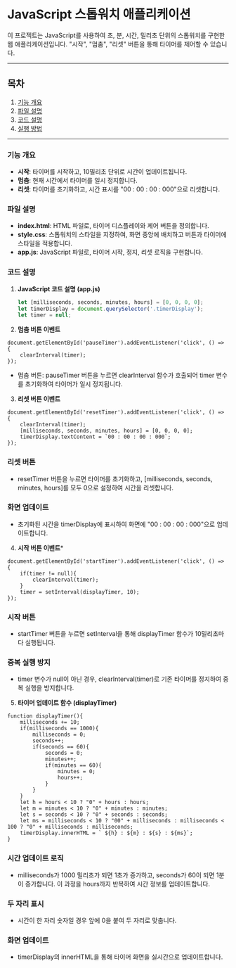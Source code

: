 # JavaScript 스톱워치 애플리케이션

이 프로젝트는 JavaScript를 사용하여 초, 분, 시간, 밀리초 단위의 스톱워치를 구현한 웹 애플리케이션입니다. "시작", "멈춤", "리셋" 버튼을 통해 타이머를 제어할 수 있습니다.

---

## 목차

1. [기능 개요](#기능-개요)
2. [파일 설명](#파일-설명)
3. [코드 설명](#코드-설명)
4. [실행 방법](#실행-방법)

---

### 기능 개요

- **시작**: 타이머를 시작하고, 10밀리초 단위로 시간이 업데이트됩니다.
- **멈춤**: 현재 시간에서 타이머를 일시 정지합니다.
- **리셋**: 타이머를 초기화하고, 시간 표시를 "00 : 00 : 00 : 000"으로 리셋합니다.

### 파일 설명

- **index.html**: HTML 파일로, 타이머 디스플레이와 제어 버튼을 정의합니다.
- **style.css**: 스톱워치의 스타일을 지정하여, 화면 중앙에 배치하고 버튼과 타이머에 스타일을 적용합니다.
- **app.js**: JavaScript 파일로, 타이머 시작, 정지, 리셋 로직을 구현합니다.

### 코드 설명

1. **JavaScript 코드 설명 (app.js)**

   ```javascript
   let [milliseconds, seconds, minutes, hours] = [0, 0, 0, 0];
   let timerDisplay = document.querySelector('.timerDisplay');
   let timer = null;
   
2. **멈춤 버튼 이벤트**
```
document.getElementById('pauseTimer').addEventListener('click', () => {
    clearInterval(timer);
});
```
- 멈춤 버튼: pauseTimer 버튼을 누르면 clearInterval 함수가 호출되어 timer 변수를 초기화하여 타이머가 일시 정지됩니다.

3. **리셋 버튼 이벤트**
```
document.getElementById('resetTimer').addEventListener('click', () => {
    clearInterval(timer);
    [milliseconds, seconds, minutes, hours] = [0, 0, 0, 0];
    timerDisplay.textContent = `00 : 00 : 00 : 000`;
});
```
### 리셋 버튼
- resetTimer 버튼을 누르면 타이머를 초기화하고, [milliseconds, seconds, minutes, hours]를 모두 0으로 설정하여 시간을 리셋합니다.
### 화면 업데이트
- 초기화된 시간을 timerDisplay에 표시하여 화면에 "00 : 00 : 00 : 000"으로 업데이트합니다.

4. **시작 버튼 이벤트***
```
document.getElementById('startTimer').addEventListener('click', () => {
    if(timer != null){ 
        clearInterval(timer);
    }
    timer = setInterval(displayTimer, 10);
});
```
### 시작 버튼
- startTimer 버튼을 누르면 setInterval을 통해 displayTimer 함수가 10밀리초마다 실행됩니다.
### 중복 실행 방지
- timer 변수가 null이 아닌 경우, clearInterval(timer)로 기존 타이머를 정지하여 중복 실행을 방지합니다.
  
5. **타이머 업데이트 함수 (displayTimer)**
```
function displayTimer(){
    milliseconds += 10;
    if(milliseconds == 1000){
        milliseconds = 0;
        seconds++;
        if(seconds == 60){
            seconds = 0;
            minutes++;
            if(minutes == 60){
                minutes = 0;
                hours++;
            }
        }
    }
    let h = hours < 10 ? "0" + hours : hours;
    let m = minutes < 10 ? "0" + minutes : minutes;
    let s = seconds < 10 ? "0" + seconds : seconds;
    let ms = milliseconds < 10 ? "00" + milliseconds : milliseconds < 100 ? "0" + milliseconds : milliseconds;
    timerDisplay.innerHTML = ` ${h} : ${m} : ${s} : ${ms}`;
}
```
### 시간 업데이트 로직
- milliseconds가 1000 밀리초가 되면 1초가 증가하고, seconds가 60이 되면 1분이 증가합니다. 이 과정을 hours까지 반복하여 시간 정보를 업데이트합니다.
### 두 자리 표시
- 시간이 한 자리 숫자일 경우 앞에 0을 붙여 두 자리로 맞춥니다.
### 화면 업데이트
- timerDisplay의 innerHTML을 통해 타이머 화면을 실시간으로 업데이트합니다.
